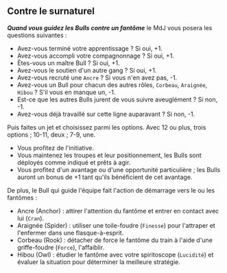 ## Contre le surnaturel

***Quand vous guidez les Bulls contre un fantôme*** le MdJ vous posera les
questions suivantes :

* Avez-vous terminé votre apprentissage ? Si oui, +1.
* Avez-vous accompli votre compagnonnage ? Si oui, +1.
* Êtes-vous un maître Bull ? Si oui, +1.
* Avez-vous le soutien d'un autre gang ? Si oui, +1.
* Avez-vous recruté une `Ancre` ? Si vous n'en avez pas, -1.
* Avez-vous un Bull pour chacun des autres rôles, `Corbeau`, `Araignée`,
`Hibou` ? S'il vous en manque un, -1.
* Est-ce que les autres Bulls jurent de vous suivre aveuglément ? Si non, -1.
* Avez-vous déjà travaillé sur cette ligne auparavant ? Si non, -1.

Puis faites un jet et choisissez parmi les options.
Avec 12 ou plus, trois options ; 10-11, deux ; 7-9, une.

* Vous profitez de l'initiative.
* Vous maintenez les troupes et leur positionnement, les Bulls sont déployés
  comme indiqué et prêts à agir.
* Vous profitez d'un avantage ou d'une opportunité particulière ; les Bulls auront un
  bonus de +1 tant qu'ils bénéficient de cet avantage.

De plus, le Bull qui guide l'équipe fait l'action de démarrage vers le ou
les fantômes :

* Ancre (Anchor) : attirer l'attention du fantôme et entrer en contact avec
  lui (`Cran`).
* Araignée (Spider) : utiliser une toile-foudre (`Finesse`) pour l'attraper et
  l'enfermer dans une flasque-à-esprit.
* Corbeau (Rook) : détacher de force le fantôme du train à l'aide d'une
  griffe-foudre (`Force`), l'affaiblir.
* Hibou (Owl) : étudier le fantôme avec votre spiritoscope (`Lucidité`)
et évaluer la situation pour déterminer la meilleure stratégie.
